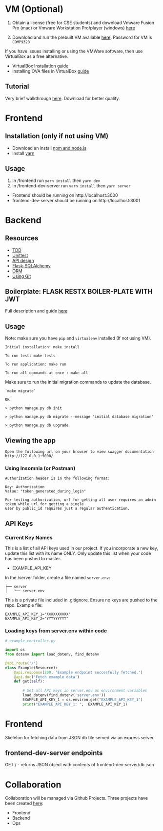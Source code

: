 # VM (Optional)

1. Obtain a license (free for CSE students) and download Vmware Fusion Pro (mac) or Vmware Workstation Pro/player (windows) [here](https://e5.onthehub.com/WebStore/Welcome.aspx?ws=7c113c30-5d8b-de11-8cd1-0030487d8897)

2. Download and run the prebuilt VM available [here](https://www.dropbox.com/s/fyofpn7mv7o74rm/COMP9323.ova?dl=0). Password for VM is `COMP9323`

If you have issues installing or using the VMWare software, then use VirtualBox as a free alternative.
- VirtualBox Installation [guide](https://wikis.utexas.edu/display/MSBTech/Installing+VirtualBox)
- Installing OVA files in VirtualBox [guide](https://wikis.utexas.edu/display/MSBTech/Installing+OVA+files+using+VirtualBox)

## Tutorial
Very brief walkthrough [here](https://www.dropbox.com/s/ehvi9vrj7myk3qg/9323_vm_tutorial.mov?dl=0). Download for better quality.

# Frontend

## Installation (only if not using VM)
- Download an install [npm and node.js](https://docs.npmjs.com/downloading-and-installing-node-js-and-npm)
- Install [yarn](https://classic.yarnpkg.com/en/docs/install/#mac-stable)

##  Usage
1. In /frontend run `yarn install` then `yarn dev`
2. In /frontend-dev-server run `yarn install` then `yarn server`

- Frontend should be running on http://localhost:3000
- frontend-dev-server should be running on http://localhost:3001

# Backend
## Resources

- [TDD](https://testdriven.io/test-driven-development/)
- [Unittest](https://docs.python.org/3/library/unittest.html)
- [API design](https://swagger.io/resources/articles/best-practices-in-api-design/)
- [Flask-SQLAlchemy](https://docs.sqlalchemy.org/en/14/)
- [ORM](https://en.wikipedia.org/wiki/Object%E2%80%93relational_mapping)
- [Using Git](https://github.com/UofTCoders/studyGroup/tree/gh-pages/lessons/git)

## Boilerplate: FLASK RESTX BOILER-PLATE WITH JWT

Full description and guide [here](https://medium.freecodecamp.org/structuring-a-flask-restplus-web-service-for-production-builds-c2ec676de563)
## Usage
Note: make sure you have `pip` and `virtualenv` installed (If not using VM).

    Initial installation: make install

    To run test: make tests

    To run application: make run

    To run all commands at once : make all

Make sure to run the initial migration commands to update the database.

    `make migrate`
    
    OR
    
    > python manage.py db init

    > python manage.py db migrate --message 'initial database migration'

    > python manage.py db upgrade


## Viewing the app ###

    Open the following url on your browser to view swagger documentation
    http://127.0.0.1:5000/


### Using Insomnia (or Postman) ####

    Authorization header is in the following format:

    Key: Authorization
    Value: "token_generated_during_login"

    For testing authorization, url for getting all user requires an admin token while url for getting a single
    user by public_id requires just a regular authentication.

## API Keys
### Current Key Names
This is a list of all API keys used in our project. If you incorporate a new key, update this list with its name ONLY. Only update this list when your code has been pushed to master.
- EXAMPLE_API_KEY

In the /server folder, create a file named `server.env`:

```
├── server
│   └── server.env
```

This is a private file included in .gitignore. Ensure no keys are pushed to the repo.
Example file:

```
EXAMPLE_API_KEY_1="XXXXXXXXXX"
EXAMPLE_API_KEY_2="YYYYYYYYY"
```
### Loading keys from server.env within code
```python
# example_controller.py

import os
from dotenv import load_dotenv, find_dotenv

@api.route('/')
class Example(Resource):
    @api.response(200, 'Example endpoint succesfully fetched.')
    @api.doc('Fetch example data')
    def get(self):
        
        # Set all API keys in server.env as environment variables
        load_dotenv(find_dotenv('server.env'))
        EXAMPLE_API_KEY_1 = os.environ.get("EXAMPLE_API_KEY_1")
        print("EXAMPLE_API_KEY_1: ",  EXAMPLE_API_KEY_1)
```

# Frontend

Skeleton for fetching data from JSON db file served via an express server.

## frontend-dev-server endpoints
GET / - returns JSON object with contents of frontend-dev-server/db.json
# Collaboration

Collaboration will be managed via Github Projects. Three projects have been created [here](https://github.com/COMP9323-project/Software-as-a-Sevice-project-/projects):
- Frontend
- Backend
- Ops
